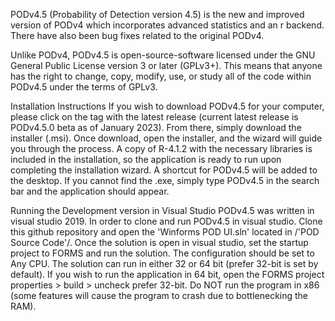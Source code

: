   PODv4.5 (Probability of Detection version 4.5) is the new and improved version of PODv4 which incorporates advanced statistics and an r backend. There have also been bug fixes related to the original PODv4.

  Unlike PODv4, PODv4.5 is open-source-software licensed under the GNU General Public License version 3 or later (GPLv3+). This means that anyone has the right to change, copy, modify, use, or study all of the code within PODv4.5 under the terms of GPLv3. 

Installation Instructions
  If you wish to download PODv4.5 for your computer, please click on the tag with the latest release (current latest release is PODv4.5.0 beta as of January 2023). From there, simply download the installer (.msi). Once download, open the installer, and the wizard will guide you through the process. A copy of R-4.1.2 with the necessary libraries is included in the installation, so the application is ready to run upon completing the installation wizard. A shortcut for PODv4.5 will be added to the desktop. If you cannot find the .exe, simply type PODv4.5 in the search bar and the application should appear. 
  
Running the Development version in Visual Studio
  PODv4.5 was written in visual studio 2019. In order to clone and run PODv4.5 in visual studio. Clone this github repository and open the 'Winforms POD UI.sln' located in /'POD Source Code'/. Once the solution is open in visual studio, set the startup project to FORMS and run the solution. The configuration should be set to Any CPU. The solution can run in either 32 or 64 bit (prefer 32-bit is set by default). If you wish to run the application in 64 bit, open the FORMS project properties > build > uncheck prefer 32-bit. Do NOT run the program in x86 (some features will cause the program to crash due to bottlenecking the RAM).
